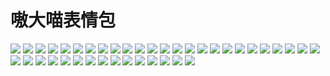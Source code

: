 # 嗷大喵表情包

![](https://gcore.jsdelivr.net/gh/2x-ercha/twikoo-magic/image/aodamiao/01.webp)
![](https://gcore.jsdelivr.net/gh/2x-ercha/twikoo-magic/image/aodamiao/02.webp)
![](https://gcore.jsdelivr.net/gh/2x-ercha/twikoo-magic/image/aodamiao/03.webp)
![](https://gcore.jsdelivr.net/gh/2x-ercha/twikoo-magic/image/aodamiao/04.webp)
![](https://gcore.jsdelivr.net/gh/2x-ercha/twikoo-magic/image/aodamiao/05.webp)
![](https://gcore.jsdelivr.net/gh/2x-ercha/twikoo-magic/image/aodamiao/06.webp)
![](https://gcore.jsdelivr.net/gh/2x-ercha/twikoo-magic/image/aodamiao/07.webp)
![](https://gcore.jsdelivr.net/gh/2x-ercha/twikoo-magic/image/aodamiao/08.webp)
![](https://gcore.jsdelivr.net/gh/2x-ercha/twikoo-magic/image/aodamiao/09.webp)
![](https://gcore.jsdelivr.net/gh/2x-ercha/twikoo-magic/image/aodamiao/10.webp)
![](https://gcore.jsdelivr.net/gh/2x-ercha/twikoo-magic/image/aodamiao/11.webp)
![](https://gcore.jsdelivr.net/gh/2x-ercha/twikoo-magic/image/aodamiao/12.webp)
![](https://gcore.jsdelivr.net/gh/2x-ercha/twikoo-magic/image/aodamiao/13.webp)
![](https://gcore.jsdelivr.net/gh/2x-ercha/twikoo-magic/image/aodamiao/14.webp)
![](https://gcore.jsdelivr.net/gh/2x-ercha/twikoo-magic/image/aodamiao/15.webp)
![](https://gcore.jsdelivr.net/gh/2x-ercha/twikoo-magic/image/aodamiao/16.webp)
![](https://gcore.jsdelivr.net/gh/2x-ercha/twikoo-magic/image/aodamiao/17.webp)
![](https://gcore.jsdelivr.net/gh/2x-ercha/twikoo-magic/image/aodamiao/18.webp)
![](https://gcore.jsdelivr.net/gh/2x-ercha/twikoo-magic/image/aodamiao/19.webp)
![](https://gcore.jsdelivr.net/gh/2x-ercha/twikoo-magic/image/aodamiao/20.webp)
![](https://gcore.jsdelivr.net/gh/2x-ercha/twikoo-magic/image/aodamiao/21.webp)
![](https://gcore.jsdelivr.net/gh/2x-ercha/twikoo-magic/image/aodamiao/22.webp)
![](https://gcore.jsdelivr.net/gh/2x-ercha/twikoo-magic/image/aodamiao/23.webp)
![](https://gcore.jsdelivr.net/gh/2x-ercha/twikoo-magic/image/aodamiao/24.webp)
![](https://gcore.jsdelivr.net/gh/2x-ercha/twikoo-magic/image/aodamiao/25.webp)
![](https://gcore.jsdelivr.net/gh/2x-ercha/twikoo-magic/image/aodamiao/26.webp)
![](https://gcore.jsdelivr.net/gh/2x-ercha/twikoo-magic/image/aodamiao/27.webp)
![](https://gcore.jsdelivr.net/gh/2x-ercha/twikoo-magic/image/aodamiao/28.webp)
![](https://gcore.jsdelivr.net/gh/2x-ercha/twikoo-magic/image/aodamiao/29.webp)
![](https://gcore.jsdelivr.net/gh/2x-ercha/twikoo-magic/image/aodamiao/30.webp)
![](https://gcore.jsdelivr.net/gh/2x-ercha/twikoo-magic/image/aodamiao/31.webp)
![](https://gcore.jsdelivr.net/gh/2x-ercha/twikoo-magic/image/aodamiao/32.webp)
![](https://gcore.jsdelivr.net/gh/2x-ercha/twikoo-magic/image/aodamiao/33.webp)
![](https://gcore.jsdelivr.net/gh/2x-ercha/twikoo-magic/image/aodamiao/34.webp)
![](https://gcore.jsdelivr.net/gh/2x-ercha/twikoo-magic/image/aodamiao/35.webp)
![](https://gcore.jsdelivr.net/gh/2x-ercha/twikoo-magic/image/aodamiao/36.webp)
![](https://gcore.jsdelivr.net/gh/2x-ercha/twikoo-magic/image/aodamiao/37.webp)
![](https://gcore.jsdelivr.net/gh/2x-ercha/twikoo-magic/image/aodamiao/38.webp)
![](https://gcore.jsdelivr.net/gh/2x-ercha/twikoo-magic/image/aodamiao/39.webp)
![](https://gcore.jsdelivr.net/gh/2x-ercha/twikoo-magic/image/aodamiao/40.webp)
